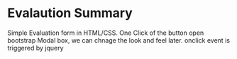 # Evalaution Summary
Simple Evaluation form in HTML/CSS.
One Click of the button open bootstrap Modal box, we can chnage the look and feel later.
onclick event is triggered by jquery
